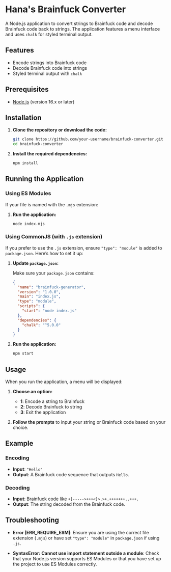 
# Hana's Brainfuck Converter

A Node.js application to convert strings to Brainfuck code and decode Brainfuck code back to strings. The application features a menu interface and uses `chalk` for styled terminal output.

## Features

- Encode strings into Brainfuck code
- Decode Brainfuck code into strings
- Styled terminal output with `chalk`

## Prerequisites

- [Node.js](https://nodejs.org/) (version 16.x or later)

## Installation

1. **Clone the repository or download the code:**

   ```bash
   git clone https://github.com/your-username/brainfuck-converter.git
   cd brainfuck-converter
   ```

2. **Install the required dependencies:**

   ```bash
   npm install
   ```

## Running the Application

### Using ES Modules

If your file is named with the `.mjs` extension:

1. **Run the application:**

   ```bash
   node index.mjs
   ```

### Using CommonJS (with `.js` extension)

If you prefer to use the `.js` extension, ensure `"type": "module"` is added to `package.json`. Here’s how to set it up:

1. **Update `package.json`:**

   Make sure your `package.json` contains:

   ```json
   {
     "name": "brainfuck-generator",
     "version": "1.0.0",
     "main": "index.js",
     "type": "module",
     "scripts": {
       "start": "node index.js"
     },
     "dependencies": {
       "chalk": "^5.0.0"
     }
   }
   ```

2. **Run the application:**

   ```bash
   npm start
   ```

## Usage

When you run the application, a menu will be displayed:

1. **Choose an option:**
   - **1**: Encode a string to Brainfuck
   - **2**: Decode Brainfuck to string
   - **3**: Exit the application

2. **Follow the prompts** to input your string or Brainfuck code based on your choice.

## Example

### Encoding

- **Input**: `"Hello"`
- **Output**: A Brainfuck code sequence that outputs `Hello`.

### Decoding

- **Input**: Brainfuck code like `+[----->+++<]>.>+.+++++++..+++.`
- **Output**: The string decoded from the Brainfuck code.

## Troubleshooting

- **Error [ERR_REQUIRE_ESM]**: Ensure you are using the correct file extension (`.mjs`) or have set `"type": "module"` in `package.json` if using `.js`.

- **SyntaxError: Cannot use import statement outside a module**: Check that your Node.js version supports ES Modules or that you have set up the project to use ES Modules correctly.

